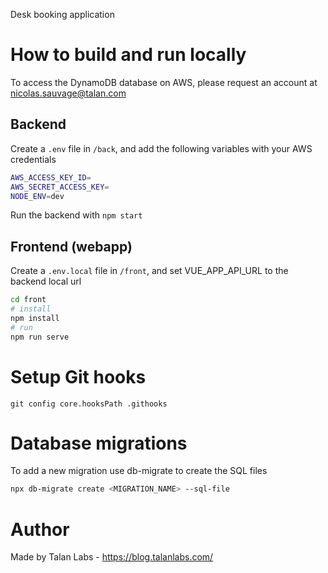 Desk booking application

# How to build and run locally

To access the DynamoDB database on AWS, please request an account at nicolas.sauvage@talan.com

## Backend

Create a `.env` file in `/back`, and add the following variables with your AWS credentials 

```bash
AWS_ACCESS_KEY_ID=
AWS_SECRET_ACCESS_KEY=
NODE_ENV=dev
```

Run the backend with `npm start`

## Frontend (webapp)

Create a `.env.local` file in `/front`, and set VUE_APP_API_URL to the backend local url 

```bash
cd front
# install
npm install
# run
npm run serve
```

# Setup Git hooks

`git config core.hooksPath .githooks`

# Database migrations

To add a new migration use db-migrate to create the SQL files

```bash
npx db-migrate create <MIGRATION_NAME> --sql-file
```

# Author

Made by Talan Labs - https://blog.talanlabs.com/